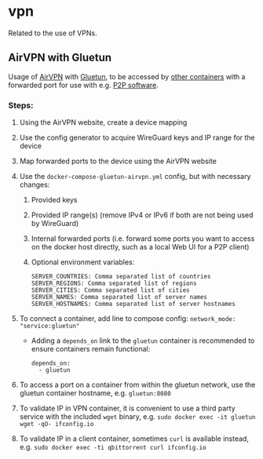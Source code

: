 # vpn

Related to the use of VPNs.

## AirVPN with Gluetun

Usage of [AirVPN](https://airvpn.org/) with [Gluetun](https://github.com/qdm12/gluetun/wiki/AirVPN), to be accessed by [other containers](https://github.com/qdm12/gluetun/wiki/Connect-a-container-to-gluetun) with a forwarded port for use with e.g. [P2P software](https://hub.docker.com/r/linuxserver/qbittorrent).

### Steps:

1. Using the AirVPN website, create a device mapping
2. Use the config generator to acquire WireGuard keys and IP range for the device
3. Map forwarded ports to the device using the AirVPN website
4. Use the `docker-compose-gluetun-airvpn.yml` config, but with necessary changes:

    1. Provided keys
    2. Provided IP range(s) (remove IPv4 or IPv6 if both are not being used by WireGuard)
    3. Internal forwarded ports (i.e. forward some ports you want to access on the docker host directly, such as a local Web UI for a P2P client)
    4. Optional environment variables:

           SERVER_COUNTRIES: Comma separated list of countries
           SERVER_REGIONS: Comma separated list of regions
           SERVER_CITIES: Comma separated list of cities
           SERVER_NAMES: Comma separated list of server names
           SERVER_HOSTNAMES: Comma separated list of server hostnames

6. To connect a container, add line to compose config: `network_mode: "service:gluetun"`
    * Adding a `depends_on` link to the `gluetun` container is recommended to ensure containers remain functional:
   
          depends_on:
            - gluetun

8. To access a port on a container from within the gluetun network, use the gluetun container hostname, e.g. `gluetun:8080`
9. To validate IP in VPN container, it is convenient to use a third party service with the included `wget` binary, e.g. `sudo docker exec -it gluetun wget -qO- ifconfig.io`
10. To validate IP in a client container, sometimes `curl` is available instead, e.g. `sudo docker exec -ti qbittorrent curl ifconfig.io`
